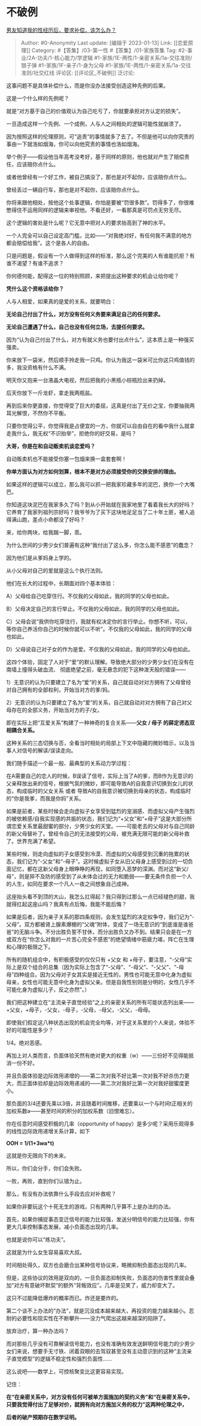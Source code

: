 # 不破例
[男友知道我的性经历后，要求补偿，该怎么办？](https://www.zhihu.com/question/394655354/answer/1223405312)

> Author: #0-Anonymity
> Last update: [编辑于 2023-01-13]
> Link: [[恋爱原理]]
> Category: #【答集】/03-第一性 #【答集】/01-家族答集 
> Tag: #2-事业/2A-功夫/1-核心能力/学逻辑 #1-家族/1E-两性/1-亲密关系/1a-交往准则/银子弹 #1-家族/1F-亲子/1-身为父母 #1-家族/1E-两性/1-亲密关系/1a-交往准则/社交红线
> 评论区: [[评论区_不破例]]
> 泛讨论:

这事问题不是具体补偿什么，而是你没办法接受创造这种先例的后果。

这是一个什么样的先例呢？

就是“对方基于自己的价值观认为自己吃亏了，你就要承担对方认定的损失”。

一旦造成这样一个先例、一个成例，人与人之间相处的逻辑可能性就崩溃了。

因为按照这样的伦理原则，可“追责”的事情就多了去了。不但是他可以向你究责的事由一下就浩如烟海，你可以向他究责的事情也浩如烟海。

举个例子——假设他当年高考没考好，基于同样的原则，他也就对产生了赔偿责任，应该赔你点什么。

或者他曾经有一个好工作，被自己搞没了，那也是对不起你，应该赔你点什么。

曾经丢过一辆自行车，那也是对不起你，应该赔你点什么。

你将来跟他相处，按他这个处事逻辑，你怕是要被“罚很多款”。罚得多了，你很难憋得住不运用同样的逻辑来审视他。不看还好，一看那真是可罚点无穷无尽。

这个逻辑的害处是什么呢？它无意中把对人的要求抬高到了神的水平。

一个人完全可以自己设定高门槛，比如——“对我绝对好，有任何我不满意的地方都会赔偿给我”。这个是各人的自由。

只是问题是，假设有一个人做得到这样的标准，那么这个完美的人有谁能抗拒？有谁不渴望？有谁不追求？

你何德何能，配得这一位的特别照顾，来把提出这种要求的机会让给你呢？

**凭什么这个资格该给你？**

人与人相爱，如果真的是爱的关系，就要明白：

**无论自己付出了什么，对方没有任何义务要来满足自己的任何要求。**

**无论自己遭遇了什么，自己也没有任何立场，去提任何要求。**

因为“认为自己付出了什么，对方有就义务也要付出点什么”，这本质上是一种强买强卖。

你来放下一袋米，然后顺手拎走我一只鸡。你认为我这一袋米可比你这只鸡值钱的多，我没资格有什么不满。

明天你又抱来一台液晶大电视，然后把我的小黑瓶小棕瓶捡出来扔掉。

后天你放下一斤龙虾，拿走我两瓶盐。

再到后来你更直接，你觉得受了巨大的委屈，这真是付出了无价之宝，你要抽我两耳光解恨，不然你不平衡。

只要你觉得公平，你觉得我是占便宜的一方，你就可以自由自在的看中我什么就拿走我什么，我无权“不识抬举”，拒绝你的好交易，是吗？

**大哥，你是在和自动贩卖机谈恋爱吗？**

自动贩卖机也不能接受你塞一包烟来换一盒套套啊！

**你单方面认为对方如何划算，根本不是对方必须接受你的交换安排的理由。**

如果这样的逻辑可以成立，那么我可以抓一把我家珍藏多年的泥巴，换你一个大嘴巴。

你知道这块泥巴在我家多久了吗？到从小开始就在我家地里了看着我长大的好吗？它养育了我家列祖列宗好吗？我爷爷为了买下这块地足足当了二十年土匪，被人追得满山跑，差点小命都没了好吗？

来，给你两块，给我踹一脚，乖。

为什么世间的少男少女们普遍有这种“我付出了这么多，你怎么能不感恩”的蠢念？

因为他们是从爹妈身上学的。

从小父母对自己的爱就是这么个执行法则。

他们在长大的过程中，长期面对四个基本体验：

A）父母给自己吃穿住行。不仅我的父母如此，我的同学的父母也如此。

B）父母决定自己的言行举止。不仅我的父母如此，我的同学的父母也如此。

C）父母会说“我供你吃穿住行，我就有权决定你的言行举止。你想不听，可以，等你自己养活你自己的时候你就可以不听”。不仅我的父母如此，我的同学的父母也如此。

D）父母说自己对子女的作为是爱。不仅我的父母如此，我的同学的父母也如此。

这四个体验，固定了人对于“爱”的默认理解。导致绝大部分的少男少女们在没有在南墙上撞得头破血流、 彻底绝望之前，毫无悬念的犯下这种泼天般的错误——

1）无意识的认为只要建立了名为“爱”的关系，自己就自动对对方拥有了父母曾经对自己拥有的全部权利，开始当对方的爹/妈。

2）无意识的认为只要建立了名为“爱”的关系，自己就自动对对方拥有了自己对父母存在的全部义务，开始当对方的子/女。

即在实际上把“互爱关系”构建了一种神奇的复合关系——**父女 / 母子 的薛定谔态双相耦合关系。**

这种关系的三态切换与否，全看当时相处的局部上下文中隐藏的微妙暗示，以及当事人对信号的解读/误读走向。

我们随手描述一个最一般、最典型的关系动力学过程：

在A需要自己的恋人的时候，B误读了信号，实际上当了A的爹，而B作为无意识的父亲释放出来的信号，根据气氛的微妙，即可能导致A的自我意识切换到女儿的状态，构成临时的父女关系 或者 导致A的自我意识被切换到母亲的状态，构成临时的“你是我爹，而我是你妈”关系。

如果是前者，某些时候会走向虚拟子女享受到猛烈的宠溺感、而虚拟父母产生强烈的被依赖感/自我实现感的共振的状态，我们记为“+父女”和“+母子”这是大部分所谓恋爱关系里最甜蜜的部分，少男少女的天堂。——可能老去的父母对与自己同龄的新父母替补了。曾经令自己的无法接受的父母，被充满无限可能的新父母补救了。世界充满了希望。

某些时候，则走向虚拟的子女感受到冷漠、而虚拟的父母感受到沉重的拖累的状态，我们记为“-父女”和“-母子”。这时候虚拟子女从旧父母身上感受到过的一切负面记忆，都在这新父母身上眼睁睁的再现，如同堕入恶梦的深渊。而对这“新父/母”，则是猝不及防的感受到了从未体会过的无力和脆弱——要无条件负担一个人的人生，如同在要求一个凡人一夜之间想象自己成神。

这座抬头看不到顶的大山，我怎么扛得起？我只得到过那么一点已经褪色的甜，我就得扛起这座山吗？我真有点后悔，我能不能后悔？

如果是后者，因为亲子关系的那四条规则，会发生猛烈的决定权争夺，我们记为“-父母”。双方都被肾上腺素爆棚的“父魂”附体，变成了一场无意识的“到底谁是谁爸爸”的无脑斗争。不分出胜负誓不甘休，而分出胜负又办不到。结果只会是在一方或双方在“你怎么对我的一片苦心完全不感恩”的绝望情绪中筋疲力竭，阵亡在生理和心理的极限之下。

所有的随机组合中，有积极感受的仅仅只有 +父女 和 +母子，要注意，“-父母”实际上是双个组合的总集（因为实际上包含了“-父母”、“-母父”、“-父父”、“-母母”四种组合。因为父母对子女其实是接近无性的，男性也可能无意中化身为虚拟母亲，女性也可能无意中化身为虚拟父亲。但是自我性别则是分明的，女性几乎不可能化身为虚拟儿子，反之亦然”。）

我们把这种建立在“主流亲子直觉经验”之上的亲密关系的所有可能状态列出来—— +父女，+母子，-父女，-母子，-父母，-母父，-父父，-母母。

即使我们假定这八种状态出现的机会完全均等，对于这关系里的个人来说，体验不好的可能性是多少？

1/4。绝对恶感。

再加上对人类而言，负面体验天然有绝对更大的权重（w）——三份好不见得能抵消一份不好。

并且负面体验是边际效用递增的——第二次对我不好比第一次对我不好杀伤力更大，而正面体验却是边际效用递减的——第二次对我好比第一次对我好甜蜜度更小。

那负面的3/4还要先乘以3倍，并且随着时间推移，还要乘以一个与时间t正相关的加权系数a——甚至时间的积分的加权系数（旧恨难忘）。

你在任意时间感受积极的几率（opportunity of happy）是多少呢？采用乐观得多的线性边际效用递增关系计算，如下

**OOH = 1/(1+3*w*a*t)**

这就是你无限向下的未来。

所以，你们会分手，你们会失败。

一败，再败，直到你们认错为止。

那么，有没有办法依靠什么手段去应对补救呢？

如果你非要玩这个十死无生的游戏，只有两种几乎算不上是办法的办法。

首先，如果你捕捉事态变迁信号的能力比较强，发送分明信号的能力比较强，你有更大几率控制事态发展，减小负面态出现的几率。

也就是说你可以“练功夫”。

这就是为什么女生容易喜欢大叔。

时间相处得久，双方也会磨合出某种信号协议来，略微抑制负面态出现的几率。

但是，这些协议的效用是双向的，一旦负面态抑制失败，负面态的伤害性里就会叠加“对方有意破坏默契“的额外“背叛效应”。几率是见笑了，威力却变大了。

这只不过能降低爆炸的概率而已。炸还是要炸的。

第二个谈不上办法的“办法”，就是沉没成本越来越大，再投资的能力越来越小。忍耐的必要性和现实性在不断攀升——没力气爬出这越来越深的陷阱了。

放弃治疗，算一种办法吗？

而对那些几乎没有可靠解读信号能力，也没有准确有效发送鲜明信号能力的少男少女们来说，想要手无寸铁、闭着双眼的去驾驭甚至没有主动意识到的这种“主流亲子直觉模型”的逻辑不稳定性和强烈负面性……

这么说吧——数学上，可控核聚变比这更容易实现。

记住：

**在“在亲密关系中，对方没有任何可被单方面施加的契约义务”和“在亲密关系中，只要我觉得付出了足够对价，就拥有向对方施加义务的权力”这两种伦理之中，**

**后者的破产预期存在数学证明。**
